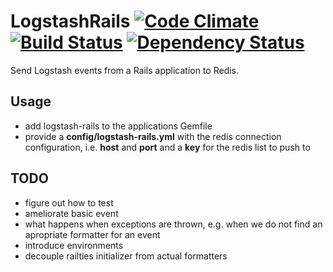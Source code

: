 # LogstashRails [![Code Climate](https://codeclimate.com/github/cmertz/logstash-rails.png)](https://codeclimate.com/github/cmertz/logstash-rails) [![Build Status](https://secure.travis-ci.org/cmertz/logstash-rails.png)](http://travis-ci.org/cmertz/logstash-rails) [![Dependency Status](https://gemnasium.com/cmertz/logstash-rails.png)](https://gemnasium.com/cmertz/logstash-rails)

Send Logstash events from a Rails application to Redis.


## Usage

* add logstash-rails to the applications Gemfile
* provide a __config/logstash-rails.yml__ with the redis connection
  configuration, i.e. __host__ and __port__ and a __key__ for the redis list to
  push to


## TODO

* figure out how to test
* ameliorate basic event
* what happens when exceptions are thrown, e.g. when we do not find an
  apropriate formatter for an event
* introduce environments
* decouple railties initializer from actual formatters
